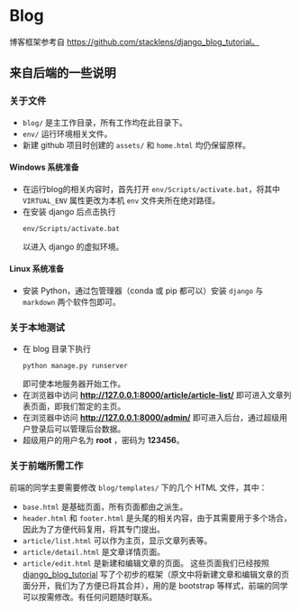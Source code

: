 # Blog

博客框架参考自 https://github.com/stacklens/django_blog_tutorial。

## 来自后端的一些说明
### 关于文件
- `blog/` 是主工作目录，所有工作均在此目录下。
- `env/` 运行环境相关文件。
- 新建 github 项目时创建的 `assets/` 和 `home.html` 均仍保留原样。

#### Windows 系统准备
- 在运行blog的相关内容时，首先打开 `env/Scripts/activate.bat`，将其中 `VIRTUAL_ENV` 属性更改为本机 `env` 文件夹所在绝对路径。
- 在安装 django 后点击执行
  ```
  env/Scripts/activate.bat
  ```
  以进入 django 的虚拟环境。

#### Linux 系统准备
- 安装 Python，通过包管理器（conda 或 pip 都可以）安装 `django` 与 `markdown` 两个软件包即可。

### 关于本地测试
- 在 blog 目录下执行
  ```shell
  python manage.py runserver
  ```
  即可使本地服务器开始工作。
- 在浏览器中访问 **http://127.0.0.1:8000/article/article-list/** 即可进入文章列表页面，即我们暂定的主页。
- 在浏览器中访问 **http://127.0.0.1:8000/admin/** 即可进入后台，通过超级用户登录后可以管理后台数据。
- 超级用户的用户名为 **root** ，密码为 **123456**。

### 关于前端所需工作
前端的同学主要需要修改 `blog/templates/` 下的几个 HTML 文件，其中：
- `base.html` 是基础页面，所有页面都由之派生。
- `header.html` 和 `footer.html` 是头尾的相关内容，由于其需要用于多个场合，因此为了方便代码复用，将其专门提出。
- `article/list.html` 可以作为主页，显示文章列表等。
- `article/detail.html` 是文章详情页面。
- `article/edit.html` 是新建和编辑文章的页面。
这些页面我们已经按照 [django_blog_tutorial](https://github.com/stacklens/django_blog_tutorial) 写了个初步的框架（原文中将新建文章和编辑文章的页面分开，我们为了方便已将其合并），用的是 bootstrap 等样式，前端的同学可以按需修改。有任何问题随时联系。